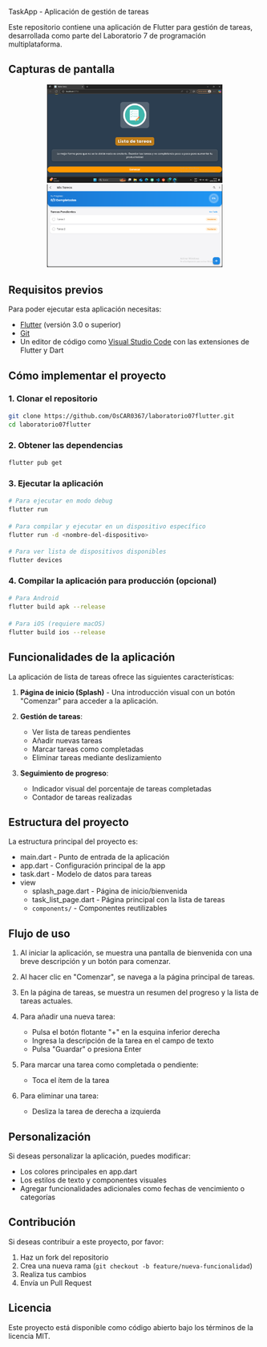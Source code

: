  TaskApp - Aplicación de gestión de tareas

Este repositorio contiene una aplicación de Flutter para gestión de tareas, desarrollada como parte del Laboratorio 7 de programación multiplataforma.

## Capturas de pantalla

<p align="center">
  <img src="assets/images/captura1.png" width="350" alt="Captura 1 - Pantalla principal">
  <img src="assets/images/captura2.png" width="350" alt="Captura 2 - Añadir tarea">
</p>

## Requisitos previos

Para poder ejecutar esta aplicación necesitas:

- [Flutter](https://flutter.dev/docs/get-started/install) (versión 3.0 o superior)
- [Git](https://git-scm.com/downloads)
- Un editor de código como [Visual Studio Code](https://code.visualstudio.com/) con las extensiones de Flutter y Dart

## Cómo implementar el proyecto

### 1. Clonar el repositorio

```bash
git clone https://github.com/OsCAR0367/laboratorio07flutter.git
cd laboratorio07flutter
```

### 2. Obtener las dependencias

```bash
flutter pub get
```

### 3. Ejecutar la aplicación

```bash
# Para ejecutar en modo debug
flutter run

# Para compilar y ejecutar en un dispositivo específico
flutter run -d <nombre-del-dispositivo>

# Para ver lista de dispositivos disponibles
flutter devices
```

### 4. Compilar la aplicación para producción (opcional)

```bash
# Para Android
flutter build apk --release

# Para iOS (requiere macOS)
flutter build ios --release
```

## Funcionalidades de la aplicación

La aplicación de lista de tareas ofrece las siguientes características:

1. **Página de inicio (Splash)** - Una introducción visual con un botón "Comenzar" para acceder a la aplicación.

2. **Gestión de tareas**:
   - Ver lista de tareas pendientes
   - Añadir nuevas tareas
   - Marcar tareas como completadas
   - Eliminar tareas mediante deslizamiento

3. **Seguimiento de progreso**:
   - Indicador visual del porcentaje de tareas completadas
   - Contador de tareas realizadas

## Estructura del proyecto

La estructura principal del proyecto es:

- main.dart - Punto de entrada de la aplicación
- app.dart - Configuración principal de la app
- task.dart - Modelo de datos para tareas
- view
  - splash_page.dart - Página de inicio/bienvenida
  - task_list_page.dart - Página principal con la lista de tareas
  - `components/` - Componentes reutilizables

## Flujo de uso

1. Al iniciar la aplicación, se muestra una pantalla de bienvenida con una breve descripción y un botón para comenzar.
2. Al hacer clic en "Comenzar", se navega a la página principal de tareas.
3. En la página de tareas, se muestra un resumen del progreso y la lista de tareas actuales.
4. Para añadir una nueva tarea:
   - Pulsa el botón flotante "+" en la esquina inferior derecha
   - Ingresa la descripción de la tarea en el campo de texto
   - Pulsa "Guardar" o presiona Enter

5. Para marcar una tarea como completada o pendiente:
   - Toca el ítem de la tarea

6. Para eliminar una tarea:
   - Desliza la tarea de derecha a izquierda

## Personalización

Si deseas personalizar la aplicación, puedes modificar:

- Los colores principales en app.dart
- Los estilos de texto y componentes visuales
- Agregar funcionalidades adicionales como fechas de vencimiento o categorías

## Contribución

Si deseas contribuir a este proyecto, por favor:

1. Haz un fork del repositorio
2. Crea una nueva rama (`git checkout -b feature/nueva-funcionalidad`)
3. Realiza tus cambios
4. Envía un Pull Request

## Licencia

Este proyecto está disponible como código abierto bajo los términos de la licencia MIT.